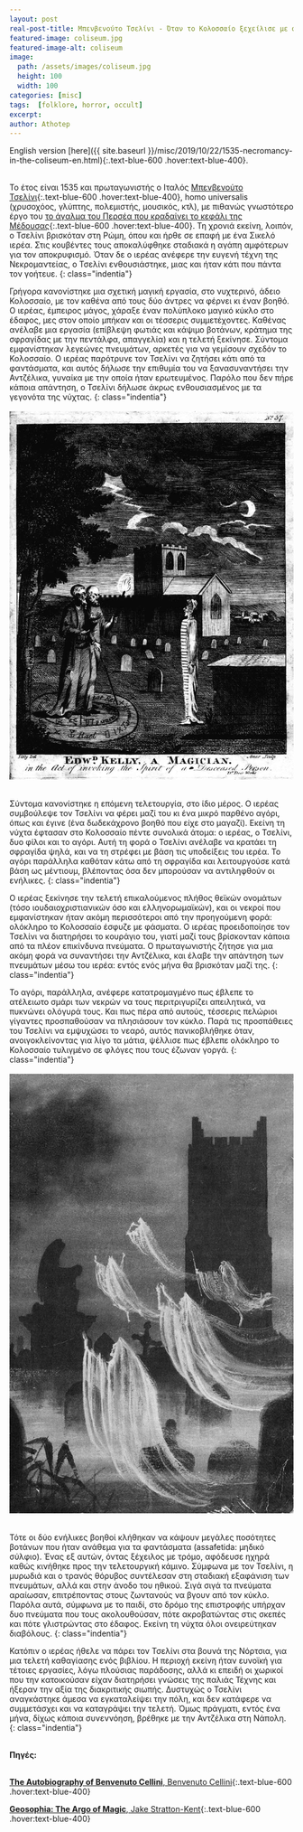```yaml
---
layout: post
real-post-title: Μπενβενούτο Τσελίνι - Όταν το Κολοσσαίο ξεχείλισε με φαντάσματα
featured-image: coliseum.jpg
featured-image-alt: coliseum
image:
  path: /assets/images/coliseum.jpg
  height: 100
  width: 100
categories: [misc]
tags:  [folklore, horror, occult]
excerpt: 
author: Athotep
---
```


English version [here]({{ site.baseurl }}/misc/2019/10/22/1535-necromancy-in-the-coliseum-en.html){:.text-blue-600 .hover:text-blue-400}.  
<br>

Το έτος είναι 1535 και πρωταγωνιστής ο Ιταλός [Μπενβενούτο Τσελίνι](https://en.wikipedia.org/wiki/Benvenuto_Cellini){:.text-blue-600 .hover:text-blue-400}, homo universalis (χρυσοχόος, γλύπτης, πολεμιστής, μουσικός, κτλ), με πιθανώς γνωστότερο έργο του [το άγαλμα του Περσέα που κραδαίνει το κεφάλι της Μέδουσας](https://en.wikipedia.org/wiki/Perseus_with_the_Head_of_Medusa){:.text-blue-600 .hover:text-blue-400}. Τη χρονιά εκείνη, λοιπόν, ο Τσελίνι βρισκόταν στη Ρώμη, όπου και ήρθε σε επαφή με ένα Σικελό ιερέα. Στις κουβέντες τους αποκαλύφθηκε σταδιακά η αγάπη αμφότερων για τον αποκρυφισμό. Όταν δε ο ιερέας ανέφερε την ευγενή τέχνη της Νεκρομαντείας, ο Τσελίνι ενθουσιάστηκε, μιας και ήταν κάτι που πάντα τον γοήτευε.
{: class="indentia"}

Γρήγορα κανονίστηκε μια σχετική μαγική εργασία, στο νυχτερινό, άδειο Κολοσσαίο, με τον καθένα από τους δύο άντρες να φέρνει κι έναν βοηθό. Ο ιερέας, έμπειρος μάγος, χάραξε έναν πολύπλοκο μαγικό κύκλο στο έδαφος, μες στον οποίο μπήκαν και οι τέσσερις συμμετέχοντες. Καθένας ανέλαβε μια εργασία (επίβλεψη φωτιάς και κάψιμο βοτάνων, κράτημα της σφραγίδας με την πεντάλφα, απαγγελία) και η τελετή ξεκίνησε. Σύντομα εμφανίστηκαν λεγεώνες πνευμάτων, αρκετές για να γεμίσουν σχεδόν το Κολοσσαίο. Ο ιερέας παρότρυνε τον Τσελίνι να ζητήσει κάτι από τα φαντάσματα, και αυτός δήλωσε την επιθυμία του να ξανασυναντήσει την Αντζέλικα, γυναίκα με την οποία ήταν ερωτευμένος. Παρόλο που δεν πήρε κάποια απάντηση, ο Τσελίνι δήλωσε άκρως ενθουσιασμένος με τα γεγονότα της νύχτας.
{: class="indentia"}  
<br>
![a_magician_by_edward_kelly](/assets/images/a_magician_by_edward_kelly.jpg)  
<br>

Σύντομα κανονίστηκε η επόμενη τελετουργία, στο ίδιο μέρος. Ο ιερέας συμβούλεψε τον Τσελίνι να φέρει μαζί του κι ένα μικρό παρθένο αγόρι, όπως και έγινε (ένα δωδεκάχρονο βοηθό που είχε στο μαγαζί). Εκείνη τη νύχτα έφτασαν στο Κολοσσαίο πέντε συνολικά άτομα: ο ιερέας, ο Τσελίνι, δυο φίλοι και το αγόρι. Αυτή τη φορά ο Τσελίνι ανέλαβε να κρατάει τη σφραγίδα ψηλά, και να τη στρέφει με βάση τις υποδείξεις του ιερέα. Το αγόρι παράλληλα καθόταν κάτω από τη σφραγίδα και λειτουργούσε κατά βάση ως μέντιουμ, βλέποντας όσα δεν μπορούσαν να αντιληφθούν οι ενήλικες.
{: class="indentia"}

Ο ιερέας ξεκίνησε την τελετή επικαλούμενος πλήθος θεϊκών ονομάτων (τόσο ιουδαιοχριστιανικών όσο και ελληνορωμαϊκών), και οι νεκροί που εμφανίστηκαν ήταν ακόμη περισσότεροι από την προηγούμενη φορά: ολόκληρο το Κολοσσαίο έσφυζε με φάσματα. Ο ιερέας προειδοποίησε τον Τσελίνι να διατηρήσει το κουράγιο του, γιατί μαζί τους βρίσκονταν κάποια από τα πλέον επικίνδυνα πνεύματα. Ο πρωταγωνιστής ζήτησε για μια ακόμη φορά να συναντήσει την Αντζέλικα, και έλαβε την απάντηση των πνευμάτων μέσω του ιερέα: εντός ενός μήνα θα βρισκόταν μαζί της.
{: class="indentia"}

Το αγόρι, παράλληλα, ανέφερε κατατρομαγμένο πως έβλεπε το ατέλειωτο σμάρι των νεκρών να τους περιτριγυρίζει απειλητικά, να πυκνώνει ολόγυρά τους. Και πως πέρα από αυτούς, τέσσερις πελώριοι γίγαντες προσπαθούσαν να πλησιάσουν τον κύκλο. Παρά τις προσπάθειες του Τσελίνι να εμψυχώσει το νεαρό, αυτός πανικοβλήθηκε όταν, ανοιγοκλείνοντας για λίγο τα μάτια, ψέλλισε πως έβλεπε ολόκληρο το Κολοσσαίο τυλιγμένο σε φλόγες που τους έζωναν γοργά.
{: class="indentia"}  
<br>
![a_magician_by_edward_kelly](/assets/images/ghosts.jpg)  
<br>

Τότε οι δύο ενήλικες βοηθοί κλήθηκαν να κάψουν μεγάλες ποσότητες βοτάνων που ήταν ανάθεμα για τα φαντάσματα (assafetida: μηδικό σύλφιο). Ένας εξ αυτών, όντας ξέχειλος με τρόμο, αφόδευσε ηχηρά καθώς κινήθηκε προς την τελετουργική κάμινο. Σύμφωνα με τον Τσελίνι, η μυρωδιά και ο τρανός θόρυβος συντέλεσαν στη σταδιακή εξαφάνιση των πνευμάτων, αλλά και στην άνοδο του ηθικού. Σιγά σιγά τα πνεύματα αραίωσαν, επιτρέποντας στους ζωντανούς να βγουν από τον κύκλο. Παρόλα αυτά, σύμφωνα με το παιδί, στο δρόμο της επιστροφής υπήρχαν δυο πνεύματα που τους ακολουθούσαν, πότε ακροβατώντας στις σκεπές και πότε γλιστρώντας στο έδαφος. Εκείνη τη νύχτα όλοι ονειρεύτηκαν διαβόλους.
{: class="indentia"}

Κατόπιν ο ιερέας ήθελε να πάρει τον Τσελίνι στα βουνά της Νόρτσια, για μια τελετή καθαγίασης ενός βιβλίου. Η περιοχή εκείνη ήταν ευνοϊκή για τέτοιες εργασίες, λόγω πλούσιας παράδοσης, αλλά κι επειδή οι χωρικοί που την κατοικούσαν είχαν διατηρήσει γνώσεις της παλιάς Τέχνης και ήξεραν την αξία της διακριτικής σιωπής. Δυστυχώς ο Τσελίνι αναγκάστηκε άμεσα να εγκαταλείψει την πόλη, και δεν κατάφερε να συμμετάσχει και να καταγράψει την τελετή. Όμως πράγματι, εντός ένα μήνα, δίχως κάποια συνεννόηση, βρέθηκε με την Αντζέλικα στη Νάπολη.
{: class="indentia"}  
<br>

**Πηγές:**  
<br>

[**The Autobiography of Benvenuto Cellini**, Benvenuto Cellini](http://www.gutenberg.org/ebooks/4028){:.text-blue-600 .hover:text-blue-400}

[**Geosophia: The Argo of Magic**, Jake Stratton-Kent](https://scarletimprint.com/publications/geosophia){:.text-blue-600 .hover:text-blue-400}